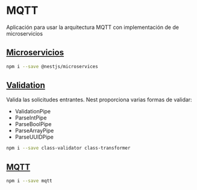 # MQTT

Aplicación para usar la arquitectura MQTT con implementación de de microservicios

## [Microservicios](https://docs.nestjs.com/microservices/basics)

```sh
npm i --save @nestjs/microservices
```

## [Validation](https://docs.nestjs.com/techniques/validation)

Valida las solicitudes entrantes. Nest proporciona varias formas de validar:

- ValidationPipe
- ParseIntPipe
- ParseBoolPipe
- ParseArrayPipe
- ParseUUIDPipe

```sh
npm i --save class-validator class-transformer
```

## [MQTT](https://docs.nestjs.com/microservices/mqtt)

```sh
npm i --save mqtt
```
